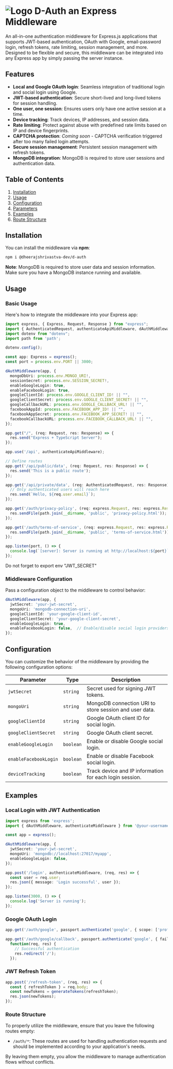 # ![Logo](https://github.com/user-attachments/assets/f6ffd1f8-2063-45bb-a121-aef155c9d974) D-Auth an Express Middleware

An all-in-one authentication middleware for Express.js applications that supports JWT-based authentication, OAuth with Google, email-password login, refresh tokens, rate limiting, session management, and more. Designed to be flexible and secure, this middleware can be integrated into any Express app by simply passing the server instance.

## Features

- **Local and Google OAuth login**: Seamless integration of traditional login and social login using Google.
- **JWT-based authentication**: Secure short-lived and long-lived tokens for session handling.
- **One user, one session**: Ensures users only have one active session at a time.
- **Device tracking**: Track devices, IP addresses, and session data.
- **Rate limiting**: Protect against abuse with predefined rate limits based on IP and device fingerprints.
- **CAPTCHA protection**: *Coming soon* - CAPTCHA verification triggered after too many failed login attempts.
- **Secure session management**: Persistent session management with refresh tokens.
- **MongoDB integration**: MongoDB is required to store user sessions and authentication data.

## Table of Contents

1. [Installation](#installation)
2. [Usage](#usage)
3. [Configuration](#configuration)
4. [Parameters](#parameters)
5. [Examples](#examples)
6. [Route Structure](#route-structure)

## Installation

You can install the middleware via **npm**:

```bash
npm i @dheerajshrivastva-dev/d-auth
```

**Note**: MongoDB is required to store user data and session information. Make sure you have a MongoDB instance running and available.

## Usage

### Basic Usage

Here's how to integrate the middleware into your Express app:

```typescript
import express, { Express, Request, Response } from "express";
import { AuthenticatedRequest, authenticateApiMiddleware, dAuthMiddleware } from "./middleware/authMiddleware";
import dotenv from "dotenv";
import path from 'path';

dotenv.config();

const app: Express = express();
const port = process.env.PORT || 3000;

dAuthMiddleware(app, {
  mongoDbUri: process.env.MONGO_URI!,
  sessionSecret: process.env.SESSION_SECRET!,
  enableGoogleLogin: true,
  enableFacebookLogin: true,
  googleClientId: process.env.GOOGLE_CLIENT_ID! || "",
  googleClientSecret: process.env.GOOGLE_CLIENT_SECRET! || "",
  googleCallbackURL: process.env.GOOGLE_CALLBACK_URL! || "",
  facebookAppId: process.env.FACEBOOK_APP_ID! || "",
  facebookAppSecret: process.env.FACEBOOK_APP_SECRET! || "",
  facebookCallbackURL: process.env.FACEBOOK_CALLBACK_URL! || "",
});

app.get("/", (req: Request, res: Response) => {
  res.send("Express + TypeScript Server");
});

app.use('/api', authenticateApiMiddleware);

// Define routes
app.get('/api/public/data', (req: Request, res: Response) => {
  res.send('This is a public route');
});

app.get('/api/private/data', (req: AuthenticatedRequest, res: Response) => {
  // Only authenticated users will reach here
  res.send(`Hello, ${req.user.email}`);
});

app.get('/auth/privacy-policy', (req: express.Request, res: express.Response) => {
  res.sendFile(path.join(__dirname, 'public', 'privacy-policy.html'));
});

app.get('/auth/terms-of-service', (req: express.Request, res: express.Response) => {
  res.sendFile(path.join(__dirname, 'public', 'terms-of-service.html'));
});

app.listen(port, () => {
  console.log(`[server]: Server is running at http://localhost:${port}`);
});
```

Do not forget to export env "JWT_SECRET"

### Middleware Configuration

Pass a configuration object to the middleware to control behavior:

```typescript
dAuthMiddleware(app, {
  jwtSecret: 'your-jwt-secret',
  mongoUri: 'mongodb-connection-uri',
  googleClientId: 'your-google-client-id',
  googleClientSecret: 'your-google-client-secret',
  enableGoogleLogin: true,
  enableFacebookLogin: false,  // Enable/disable social login providers
});
```

## Configuration

You can customize the behavior of the middleware by providing the following configuration options:

| Parameter               | Type     | Description                                                                 |
|-------------------------|----------|-----------------------------------------------------------------------------|
| `jwtSecret`              | `string` | Secret used for signing JWT tokens.                                         |
| `mongoUri`               | `string` | MongoDB connection URI to store session and user data.                      |
| `googleClientId`         | `string` | Google OAuth client ID for social login.                                    |
| `googleClientSecret`     | `string` | Google OAuth client secret.                                                 |
| `enableGoogleLogin`      | `boolean`| Enable or disable Google social login.                                      |
| `enableFacebookLogin`    | `boolean`| Enable or disable Facebook social login.                                    |
| `deviceTracking`         | `boolean`| Track device and IP information for each login session.                     |

## Examples

### Local Login with JWT Authentication

```typescript
import express from 'express';
import { dAuthMiddleware, authenticateMiddleware } from '@your-username/express-middleware';

const app = express();

dAuthMiddleware(app, {
  jwtSecret: 'your-jwt-secret',
  mongoUri: 'mongodb://localhost:27017/myapp',
  enableGoogleLogin: false,
});

app.post('/login', authenticateMiddleware, (req, res) => {
  const user = req.user;
  res.json({ message: 'Login successful', user });
});

app.listen(3000, () => {
  console.log('Server is running');
});
```

### Google OAuth Login

```typescript
app.get('/auth/google', passport.authenticate('google', { scope: ['profile', 'email'] }));

app.get('/auth/google/callback', passport.authenticate('google', { failureRedirect: '/' }),
  function(req, res) {
    // Successful authentication
    res.redirect('/');
  });
```

### JWT Refresh Token

```typescript
app.post('/refresh-token', (req, res) => {
  const { refreshToken } = req.body;
  const newTokens = generateTokens(refreshToken);
  res.json(newTokens);
});
```

### Route Structure

To properly utilize the middleware, ensure that you leave the following routes empty:

* `/auth/*`: These routes are used for handling authentication requests and should be implemented according to your application's needs.

By leaving them empty, you allow the middleware to manage authentication flows without conflicts.
